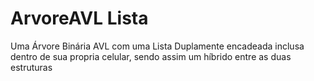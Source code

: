 # ArvoreAVL Lista
 Uma Árvore Binária AVL com uma Lista Duplamente encadeada inclusa dentro de sua propria celular, sendo assim um híbrido entre as duas estruturas

